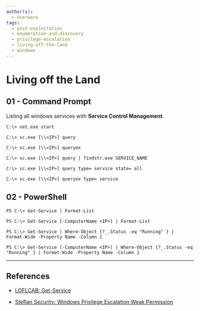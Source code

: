 ```yaml
---
author(s):
  - Userware
tags:
  - post-exploitation
  - enumeration-and-discovery
  - privilege-escalation
  - living-off-the-land
  - windows
---
```

# Living off the Land

## 01 - Command Prompt

Listing all windows services with **Service Control Management**.

```
C:\> net.exe start

C:\> sc.exe [\\<IP>] query

C:\> sc.exe [\\<IP>] queryex

C:\> sc.exe [\\<IP>] query | findstr.exe SERVICE_NAME

C:\> sc.exe [\\<IP>] query type= service state= all

C:\> sc.exe [\\<IP>] queryex type= service
```

## 02 - PowerShell

```
PS C:\> Get-Service | Format-List

PS C:\> Get-Service [-ComputerName <IP>] | Format-List

PS C:\> Get-Service | Where-Object {?_.Status -eq "Running" } | Format-Wide -Property Name -Column 1

PS C:\> Get-Service [-ComputerName <IP>] | Where-Object {?_.Status -eq "Running" } | Format-Wide -Property Name -Column 1
```

---
## References

- [LOFLCAB: Get-Service](https://lofl-project.github.io/loflcab/Cmdlets/Get-Service/)

- [Steflan Security: Windows Privilege Escalation Weak Permission](https://steflan-security.com/windows-privilege-escalation-weak-permission/)